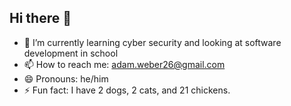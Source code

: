 ## Hi there 👋

- 🌱 I’m currently learning cyber security and looking at software development in school
- 📫 How to reach me: adam.weber26@gmail.com
- 😄 Pronouns: he/him
- ⚡ Fun fact: I have 2 dogs, 2 cats, and 21 chickens.

